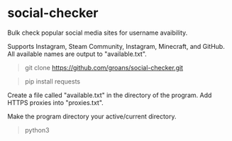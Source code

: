 # social-checker
Bulk check popular social media sites for username avaibility. 

Supports Instagram, Steam Community, Instagram, Minecraft, and GitHub.
All available names are output to "available.txt". 

> git clone https://github.com/groans/social-checker.git

> pip install requests

Create a file called "available.txt" in the directory of the program.
Add HTTPS proxies into "proxies.txt". 

Make the program directory your active/current directory.

> python3 <script>
(For example, if you want to check GitHub names;
> python3 github.py
  
It'll then ask for the wordlist, so just enter that:
> 3char.txt
